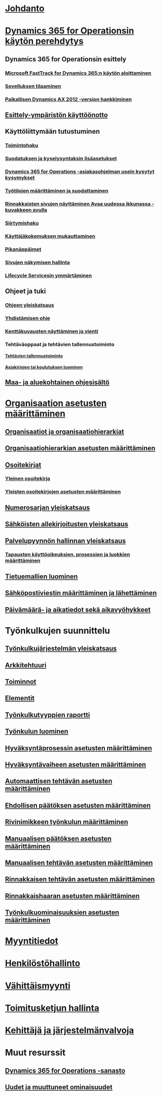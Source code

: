 # [Johdanto](index.md)

# [Dynamics 365 for Operationsin käytön perehdytys](get-started/onboarding-home.md)
## Dynamics 365 for Operationsin esittely
### [Microsoft FastTrack for Dynamics 365:n käytön aloittaminen](get-started/fasttrack-dynamics-365-overview.md)
### [Sovelluksen tilaaminen](/dynamics365/operations/dev-itpro/dev-tools/sign-up-preview-subscription?toc=/dynamics365/operations/toc.json)
### [Paikallisen Dynamics AX 2012 -version hankkiminen](/dynamics365/operations/dev-itpro/deployment/csp-download-customersource?toc=/dynamics365/operations/toc.json)
## [Esittely-ympäristön käyttöönotto](/dynamics365/operations/dev-itpro/deployment/deploy-demo-environment?toc=/dynamics365/operations/toc.json)

## Käyttöliittymään tutustuminen
### [Toimintohaku](get-started/action-search.md)
### [Suodatuksen ja kyselysyntaksin lisäasetukset](get-started/advanced-filtering-query-options.md)
### [Dynamics 365 for Operations -asiakasohjelman usein kysytyt kysymykset](get-started/client-faq.md)
### [Työtilojen määrittäminen ja suodattaminen](get-started/configure-filter-workspaces.md)
### [Rinnakkaisten sivujen näyttäminen Avaa uudessa ikkunassa -kuvakkeen avulla](get-started/display-pages-side-by-side.md)
### [Siirtymishaku](get-started/navigation-search.md)
### [Käyttäjäkokemuksen mukauttaminen](get-started/personalize-user-experience.md)
### [Pikanäppäimet](get-started/shortcut-keys.md)
### [Sivujen näkymisen hallinta](get-started/window-management.md)
### [Lifecycle Servicesin ymmärtäminen](/dynamics365/operations/dev-itpro/lifecycle-services/lcs-works-lcs?toc=/dynamics365/operations/toc.json)

## Ohjeet ja tuki
### [Ohjeen yleiskatsaus](/dynamics365/operations/dev-itpro/get-started/help-overview?toc=/dynamics365/operations/toc.json)
### [Yhdistämisen ohje](/dynamics365/operations/dev-itpro/get-started/help-connect?toc=/dynamics365/operations/toc.json)
### [Kenttäkuvausten näyttäminen ja vienti](get-started/view-export-field-descriptions.md)

### Tehtäväoppaat ja tehtävien tallennustoiminto
#### [Tehtävien tallennustoiminto](/dynamics365/operations/dev-itpro/user-interface/task-recorder?toc=/dynamics365/operations/toc.json)
#### [Asiakirjojen tai koulutuksen luominen](/dynamics365/operations/dev-itpro/user-interface/task-recorder?toc=/dynamics365/operations/toc.json)

## [Maa- ja aluekohtainen ohjesisältö](/dynamics365/operations/dev-itpro/lcs-solutions/country-region?toc=/dynamics365/operations/toc.json)

# [Organisaation asetusten määrittäminen](organization-administration/organization-administration-home-page.md)
## [Organisaatiot ja organisaatiohierarkiat](organization-administration/organizations-organizational-hierarchies.md)
## [Organisaatiohierarkian asetusten määrittäminen](organization-administration/plan-organizational-hierarchy.md)
## [Osoitekirjat](organization-administration/qa-address-books.md)
### [Yleinen osoitekirja](organization-administration/overview-global-address-book.md)
### [Yleisten osoitekirjojen asetusten määrittäminen](organization-administration/plan-configuration-global-address-book-additional-address-books.md)
## [Numerosarjan yleiskatsaus](organization-administration/number-sequence-overview.md)
## [Sähköisten allekirjoitusten yleiskatsaus](organization-administration/electronic-signature-overview.md)
## [Palvelupyynnön hallinnan yleiskatsaus](organization-administration/cases.md)
### [Tapausten käyttöoikeuksien, prosessien ja luokkien määrittäminen](organization-administration/plan-case-management.md)
## [Tietuemallien luominen](organization-administration/record-templates.md)
## [Sähköpostiviestin määrittäminen ja lähettäminen](organization-administration/configure-email.md)
## [Päivämäärä- ja aikatiedot sekä aikavyöhykkeet](organization-administration/date-time-zones.md)

# Työnkulkujen suunnittelu
## [Työnkulkujärjestelmän yleiskatsaus](organization-administration/overview-workflow-system.md)
## [Arkkitehtuuri](organization-administration/workflow-system-architecture.md)
## [Toiminnot](organization-administration/workflow-actions.md)
## [Elementit](organization-administration/workflow-elements.md)
## [Työnkulkutyyppien raportti](organization-administration/workflow-types-report.md)
## [Työnkulun luominen](organization-administration/create-workflow.md)
## [Hyväksyntäprosessin asetusten määrittäminen](organization-administration/configure-approval-process-workflow.md)
## [Hyväksyntävaiheen asetusten määrittäminen](organization-administration/configure-approval-step-workflow.md)
## [Automaattisen tehtävän asetusten määrittäminen](organization-administration/configure-automated-task-workflow.md)
## [Ehdollisen päätöksen asetusten määrittäminen](organization-administration/configure-conditional-decision-workflow.md)
## [Rivinimikkeen työnkulun määrittäminen](organization-administration/configure-line-item-workflow.md)
## [Manuaalisen päätöksen asetusten määrittäminen](organization-administration/configure-manual-decision-workflow.md)
## [Manuaalisen tehtävän asetusten määrittäminen](organization-administration/configure-manual-task-workflow.md)
## [Rinnakkaisen tehtävän asetusten määrittäminen](organization-administration/configure-parallel-activity-workflow.md)
## [Rinnakkaishaaran asetusten määrittäminen](organization-administration/configure-parallel-branch-workflow.md)
## [Työnkulkuominaisuuksien asetusten määrittäminen](organization-administration/configure-workflow-properties.md)

# [Myyntitiedot](/dynamics365/operations/financials/index)

# [Henkilöstöhallinto](/dynamics365/operations/human-resources/index)

# [Vähittäismyynti](/dynamics365/operations/retail/index)

# [Toimitusketjun hallinta](/dynamics365/operations/supply-chain/index)

# [Kehittäjä ja järjestelmänvalvoja](/dynamics365/operations/dev-itpro/index)

# Muut resurssit
## [Dynamics 365 for Operations -sanasto](get-started/glossary.md)
## [Uudet ja muuttuneet ominaisuudet](/dynamics365/operations/dev-itpro/get-started/whats-new-changed?toc=/dynamics365/operations/toc.json)

